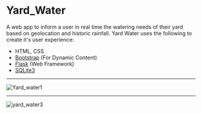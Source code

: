 # Yard_Water
A web app to inform a user in real time the watering needs of their yard based on geolocation and historic rainfall. Yard Water uses the following to create it's user experience:
* HTML, CSS
* [Bootstrap](https://github.com/twbs/bootstrap) (For Dynamic Content)
* [Flask](https://github.com/pallets/flask) (Web Framework)
* [SQLite3](https://github.com/sqlite/sqlite)
***
![Yard_water1](https://github.com/arkterra90/Yard_Water/assets/100542455/7ab2576f-7c33-445b-adcb-db84ee5ac53f)
***
![yard_water3](https://github.com/arkterra90/Yard_Water/assets/100542455/c4bc7c79-9155-43eb-b474-00a70e9e71a6)
